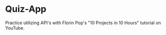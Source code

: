 # Quiz-App

Practice utilizing API's with Florin Pop's "10 Projects in 10 Hours" tutorial on YouTube.
